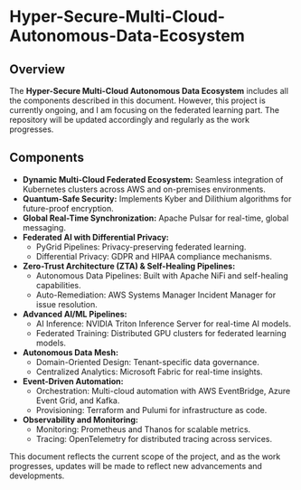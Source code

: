 # Hyper-Secure-Multi-Cloud-Autonomous-Data-Ecosystem

<section id="overview">
    <h2>Overview</h2>
    <p>The <strong>Hyper-Secure Multi-Cloud Autonomous Data Ecosystem</strong> includes all the components described in this document. However, this project is currently ongoing, and I am focusing on the federated learning part. The repository will be updated accordingly and regularly as the work progresses.</p>
</section>

<section id="components">
    <h2>Components</h2>
    <ul>
        <li><strong>Dynamic Multi-Cloud Federated Ecosystem:</strong> Seamless integration of Kubernetes clusters across AWS and on-premises environments.</li>
        <li><strong>Quantum-Safe Security:</strong> Implements Kyber and Dilithium algorithms for future-proof encryption.</li>
        <li><strong>Global Real-Time Synchronization:</strong> Apache Pulsar for real-time, global messaging.</li>
        <li><strong>Federated AI with Differential Privacy:</strong>
            <ul>
                <li>PyGrid Pipelines: Privacy-preserving federated learning.</li>
                <li>Differential Privacy: GDPR and HIPAA compliance mechanisms.</li>
            </ul>
        </li>
        <li><strong>Zero-Trust Architecture (ZTA) & Self-Healing Pipelines:</strong>
            <ul>
                <li>Autonomous Data Pipelines: Built with Apache NiFi and self-healing capabilities.</li>
                <li>Auto-Remediation: AWS Systems Manager Incident Manager for issue resolution.</li>
            </ul>
        </li>
        <li><strong>Advanced AI/ML Pipelines:</strong>
            <ul>
                <li>AI Inference: NVIDIA Triton Inference Server for real-time AI models.</li>
                <li>Federated Training: Distributed GPU clusters for federated learning models.</li>
            </ul>
        </li>
        <li><strong>Autonomous Data Mesh:</strong>
            <ul>
                <li>Domain-Oriented Design: Tenant-specific data governance.</li>
                <li>Centralized Analytics: Microsoft Fabric for real-time insights.</li>
            </ul>
        </li>
        <li><strong>Event-Driven Automation:</strong>
            <ul>
                <li>Orchestration: Multi-cloud automation with AWS EventBridge, Azure Event Grid, and Kafka.</li>
                <li>Provisioning: Terraform and Pulumi for infrastructure as code.</li>
            </ul>
        </li>
        <li><strong>Observability and Monitoring:</strong>
            <ul>
                <li>Monitoring: Prometheus and Thanos for scalable metrics.</li>
                <li>Tracing: OpenTelemetry for distributed tracing across services.</li>
            </ul>
        </li>
    </ul>
</section>

<footer>
    <p>This document reflects the current scope of the project, and as the work progresses, updates will be made to reflect new advancements and developments.</p>
</footer>
